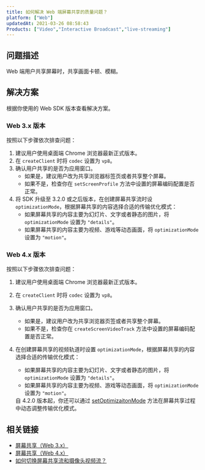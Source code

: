 ```yaml
---
title: 如何解决 Web 端屏幕共享的质量问题？
platform: ["Web"]
updatedAt: 2021-03-26 08:58:43
Products: ["Video","Interactive Broadcast","live-streaming"]
---
```

## 问题描述

Web 端用户共享屏幕时，共享画面卡顿、模糊。

## 解决方案

根据你使用的 Web SDK 版本查看解决方案。

### Web 3.x 版本

按照以下步骤依次排查问题：

1. 建议用户使用桌面端 Chrome 浏览器最新正式版本。
2. 在 `createClient` 时将 `codec` 设置为 `vp8`。
3. 确认用户共享的是否为应用窗口。
   - 如果是，建议用户改为共享浏览器标签页或者共享整个屏幕。
   - 如果不是，检查你在 `setScreenProfile` 方法中设置的屏幕编码配置是否正常。
4. 将 SDK 升级至 3.2.0 或之后版本，在创建屏幕共享流时设 `optimizationMode`，根据屏幕共享的内容选择合适的传输优化模式：
   - 如果屏幕共享的内容主要为幻灯片、文字或者静态的图片，将 `optimizationMode` 设置为 `"details"`。
   - 如果屏幕共享的内容主要为视频、游戏等动态画面，将 `optimizationMode` 设置为 `"motion"`。

### Web 4.x 版本

按照以下步骤依次排查问题：

1. 建议用户使用桌面端 Chrome 浏览器最新正式版本。

2. 在 `createClient` 时将 `codec` 设置为 `vp8`。

3. 确认用户共享的是否为应用窗口。

   - 如果是，建议用户改为共享浏览器页签或者共享整个屏幕。
   - 如果不是，检查你在 `createScreenVideoTrack` 方法中设置的屏幕编码配置是否正常。

4. 在创建屏幕共享的视频轨道时设置 `optimizationMode`，根据屏幕共享的内容选择合适的传输优化模式：

   - 如果屏幕共享的内容主要为幻灯片、文字或者静态的图片，将 `optimizationMode` 设置为 `"details"`。
   - 如果屏幕共享的内容主要为视频、游戏等动态画面，将 `optimizationMode` 设置为 `"motion"`。

   <div class="alert info">自 4.2.0 版本起，你还可以通过 <a href="https://docs.agora.io/cn/Interactive%20Broadcast/API%20Reference/web_ng/interfaces/ilocalvideotrack.html#setoptimizationmode">setOptimizaitonMode</a> 方法在屏幕共享过程中动态调整传输优化模式。</div>

## 相关链接

- [屏幕共享（Web 3.x）](https://docs.agora.io/cn/Interactive%20Broadcast/screensharing_web?platform=Web)
- [屏幕共享（Web 4.x）](https://docs.agora.io/cn/Interactive%20Broadcast/screensharing_web_ng?platform=Web)
- [如何切换屏幕共享流和摄像头视频流？](https://docs.agora.io/cn/faq/switch_screen_camera_web)